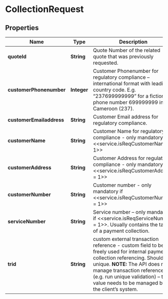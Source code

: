 
# CollectionRequest

## Properties
Name | Type | Description | Notes
------------ | ------------- | ------------- | -------------
**quoteId** | **String** | Quote Number of the related quote that was previously requested. | 
**customerPhonenumber** | **Integer** | Customer Phonenumber for regulatory compliance – international format with leading country code. E.g. “237699999999” for a fictional phone number 699999999 in Cameroon (237). | 
**customerEmailaddress** | **String** | Customer Email address for regulatory compliance. | 
**customerName** | **String** | Customer Name for regulatory compliance - only mandatory if &lt;&lt;service.isReqCustomerName &#x3D; 1&gt;&gt; |  [optional]
**customerAddress** | **String** | Customer Address for regulatory compliance - only mandatory if &lt;&lt;service.isReqCustomerAddress &#x3D; 1&gt;&gt; |  [optional]
**customerNumber** | **String** | Customer number - only mandatory if &lt;&lt;service.isReqCustomerNumber &#x3D; 1&gt;&gt; |  [optional]
**serviceNumber** | **String** | Service number – only mandatory if &lt;&lt;service.isReqServiceNumber &#x3D; 1&gt;&gt;. Usually contains the target of a payment collection. |  [optional]
**trid** | **String** | custom external transaction reference - custom field to be freely used for internal payment collection referencing. Should be unique. **NOTE:** The API does not manage transaction references (e.g. run unique validation) – this value needs to be managed by the client’s system. |  [optional]



